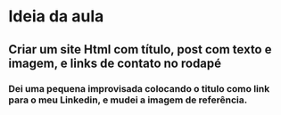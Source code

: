 # Ideia da aula

## Criar um site Html com título, post com texto e imagem, e links de contato no rodapé

### Dei uma pequena improvisada colocando o titulo como link para o meu Linkedin, e mudei a imagem de referência.